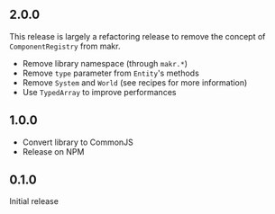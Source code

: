 ## 2.0.0

This release is largely a refactoring release to remove the concept of `ComponentRegistry` from makr.

* Remove library namespace (through `makr.*`)
* Remove `type` parameter from `Entity`'s methods
* Remove `System` and `World` (see recipes for more information)
* Use `TypedArray` to improve performances

## 1.0.0

* Convert library to CommonJS
* Release on NPM

## 0.1.0

Initial release
